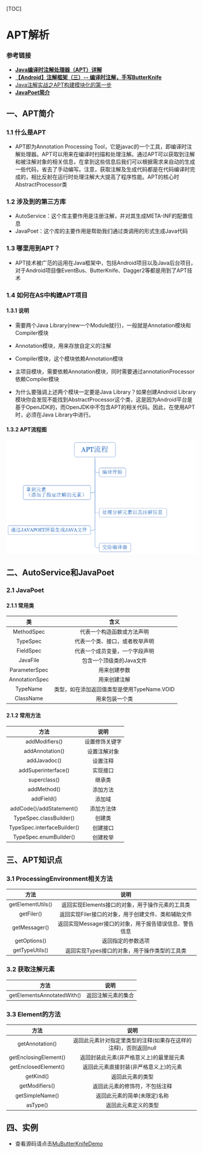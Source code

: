 [TOC]

# APT解析

### 参考链接

* [**Java编译时注解处理器（APT）详解**](https://blog.csdn.net/qq_20521573/article/details/82321755)
* [**【Android】注解框架（三）-- 编译时注解，手写ButterKnife**](https://www.jianshu.com/p/57211e053d0c)
* [Java注解实战之APT构建模块化的第一步](https://blog.51cto.com/14332859/2394970)
* [**JavaPoet简介**](https://blog.csdn.net/Viiou/article/details/86388268)

## 一、APT简介

### 1.1 什么是APT

* APT即为Annotation Processing Tool，它是javac的一个工具，即编译时注解处理器。APT可以用来在编译时扫描和处理注解。通过APT可以获取到注解和被注解对象的相关信息，在拿到这些信息后我们可以根据需求来自动的生成一些代码，省去了手动编写。注意，获取注解及生成代码都是在代码编译时完成的，相比反射在运行时处理注解大大提高了程序性能。APT的核心时AbstractProcessor类

### 1.2 涉及到的第三方库

* AutoService：这个库主要作用是注册注解，并对其生成META-INF的配置信息
* JavaPoet：这个库的主要作用是帮助我们通过类调用的形式生成Java代码

### 1.3 哪里用到APT？

* APT技术被广范的运用在Java框架中，包括Android项目以及Java后台项目，对于Android项目像EventBus、ButterKnife、Dagger2等都是用到了APT技术

### 1.4 如何在AS中构建APT项目

#### 1.3.1 说明

* 需要两个Java Library(new一个Module就行)，一般就是Annotation模块和Compiler模块

* Annotation模块，用来存放自定义的注解

* Compiler模块，这个模块依赖Annotation模块

* 主项目模块，需要依赖Annotation模块，同时需要通过annotationProcessor依赖Compiler模块

* 为什么要强调上述两个模块一定要是Java Library？如果创建Android Library模块你会发现不能找到AbstractProcessor这个类，这是因为Android平台是基于OpenJDK的，而OpenJDK中不包含APT的相关代码。因此，在使用APT时，必须在Java Library中进行。

#### 1.3.2 APT流程图

![APT流程图](https://github.com/nullWolf007/images/raw/master/android/%E8%BF%9B%E9%98%B6/AOP%E5%92%8CIOC/APT%E6%B5%81%E7%A8%8B%E5%9B%BE.png)

  

## 二、AutoService和JavaPoet

### 2.1 JavaPoet

#### 2.1.1 常用类

|       类       |                    含义                     |
| :------------: | :-----------------------------------------: |
|   MethodSpec   |         代表一个构造函数或方法声明          |
|    TypeSpec    |       代表一个类、接口，或者枚举声明        |
|   FieldSpec    |       代表一个成员变量，一个字段声明        |
|    JavaFile    |          包含一个顶级类的Java文件           |
| ParameterSpec  |                用来创建参数                 |
| AnnotationSpec |                用来创建注解                 |
|    TypeName    | 类型，如在添加返回值类型是使用TypeName.VOID |
|   ClassName    |               用来包装一个类                |

#### 2.1.2 常用方法

|            方法             |      说明      |
| :-------------------------: | :------------: |
|       addModifiers()        | 设置修饰关键字 |
|       addAnnotation()       |  设置注解对象  |
|        addJavadoc()         |    设置注释    |
|     addSuperinterface()     |    实现接口    |
|        superclass()         |     继承类     |
|         addMethod()         |    添加方法    |
|         addField()          |     添加域     |
|  addCode()/addStatement()   |   添加方法体   |
|   TypeSpec.classBuilder()   |     创建类     |
| TypeSpec.interfaceBuilder() |    创建接口    |
|   TypeSpec.enumBuilder()    |    创建枚举    |

## 三、APT知识点

### 3.1 ProcessingEnvironment相关方法

|       方法        |                          说明                          |
| :---------------: | :----------------------------------------------------: |
| getElementUtils() |    返回实现Elements接口的对象，用于操作元素的工具类    |
|    getFiler()     |  返回实现Filer接口的对象，用于创建文件、类和辅助文件   |
|   getMessager()   | 返回实现Messager接口的对象，用于报告错误信息、警告信息 |
|   getOptions()    |                   返回指定的参数选项                   |
|  getTypeUtils()   |     返回实现Types接口的对象，用于操作类型的工具类      |

### 3.2 获取注解元素

|            方法            |        说明        |
| :------------------------: | :----------------: |
| getElementsAnnotatedWith() | 返回注解元素的集合 |

### 3.3 Element的方法

|         方法          |                             说明                             |
| :-------------------: | :----------------------------------------------------------: |
|    getAnnotation()    | 返回此元素针对指定里类型的注释(如果存在这样的注释)，否则返回null |
| getEnclosingElement() |           返回封装此元素(非严格意义上)的最里层元素           |
| getEnclosedElement()  |            返回此元素直接封装(非严格意义上)的元素            |
|       getKind()       |                       返回此元素的类型                       |
|    getModifiers()     |                返回此元素的修饰符，不包括注释                |
|    getSimpleName()    |                 返回此元素的简单(未限定)名称                 |
|       asType()        |                     返回此元素定义的类型                     |

## 四、实例

* 查看源码请点击[MuButterKnifeDemo](https://github.com/nullWolf007/MuButterKnife/tree/master/MuButterKnifeDemo)



